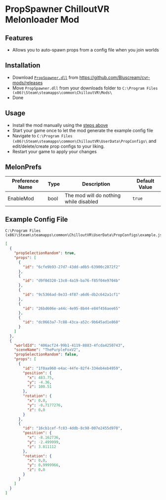 # PropSpawner ChilloutVR Melonloader Mod

## Features
- Allows you to auto-spawn props from a config file when you join worlds

## Installation
- Download [`PropSpawner.dll`](https://github.com/Bluscream/cvr-mods/releases/download/latest/PropSpawner.dll) from https://github.com/Bluscream/cvr-mods/releases
- Move `PropSpawner.dll` from your downloads folder to `C:\Program Files (x86)\Steam\steamapps\common\ChilloutVR\Mods\`
- Done

## Usage
- Install the mod manually using the [steps above](#installation)
- Start your game once to let the mod generate the example config file
- Navigate to `C:\Program Files (x86)\Steam\steamapps\common\ChilloutVR\UserData\PropConfigs\` and edit/delete/create prop configs to your liking.
- Restart your game to apply your changes

## MelonPrefs
| Preference Name | Type | Description | Default Value |
|-----------------|------|-------------|---------------|
| EnableMod       | bool | The mod will do nothing while disabled | `true` |

## Example Config File
```
C:\Program Files (x86)\Steam\steamapps\common\ChilloutVR\UserData\PropConfigs\example.json
```
```json
[
  {
    "propSelectionRandom": true,
    "props": [
      {
        "id": "6cfe9b93-27d7-43dd-a0b5-63900c2872f2"
      },
      {
        "id": "d9f0d320-13c0-4a19-ba76-f85f04e9704b"
      },
      {
        "id": "9c5366ad-8e33-4f87-a6d6-db2c642a1cf1"
      },
      {
        "id": "26bd606e-a44c-4e95-8b44-e84f456aee65"
      },
      {
        "id": "dc0663a7-7c88-43ca-a52c-9b645ad1e860"
      }
    ]
  },
  {
    "worldId": "406acf24-99b1-4119-8883-4fcda4250743",
    "sceneName": "ThePurpleFoxV2",
    "propSelectionRandom": false,
    "props": [
      {
        "id": "1f0aa960-e4ac-44fe-82f4-334eb4eb4959",
        "position": {
          "x": 483.75,
          "y": -4.36,
          "z": 100.51
        },
        "rotation": {
          "x": 0.0,
          "y": -0.7177276,
          "z": 0.0
        }
      },
      {
        "id": "16cb1cef-fc83-4ddb-8c98-007e2455d970",
        "position": {
          "x": -8.162736,
          "y": -2.499999,
          "z": 3.811112
        },
        "rotation": {
          "x": 0.0,
          "y": 0.9999966,
          "z": 0.0
        }
      }
    ]
  }
]
```
